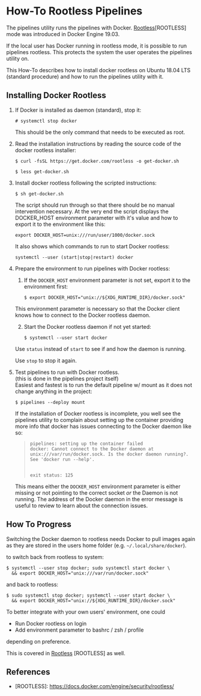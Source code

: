 # How-To Rootless Pipelines

The pipelines utility runs the pipelines with Docker. [Rootless]\[ROOTLESS] mode was
introduced in Docker Engine 19.03.

If the local user has Docker running in rootless mode, it is possible to
run pipelines rootless. This protects the system the user operates the
pipelines utility on.

This How-To describes how to install docker rootless on Ubuntu 18.04 LTS
(standard procedure) and how to run the pipelines utility with it.

## Installing Docker Rootless

1. If Docker is installed as daemon (standard), stop it:

       # systemctl stop docker

   This should be the only command that needs to be executed as root.

2. Read the installation instructions by reading the source code of the
   docker rootless installer:

       $ curl -fsSL https://get.docker.com/rootless -o get-docker.sh

       $ less get-docker.sh

3. Install docker rootless following the scripted instructions:

       $ sh get-docker.sh

   The script should run through so that there should be no manual
   intervention necessary. At the very end the script displays the
   DOCKER_HOST environment parameter with it's value and how to
   export it to the environment like this:

       export DOCKER_HOST=unix:///run/user/1000/docker.sock

   It also shows which commands to run to start Docker rootless:

       systemctl --user (start|stop|restart) docker

4. Prepare the environment to run pipelines with Docker rootless:

    1. If the `DOCKER_HOST` environment parameter is not set, export it to
    the environment first:

           $ export DOCKER_HOST="unix://${XDG_RUNTIME_DIR}/docker.sock"

    This environment parameter is necessary so that the Docker client
    knows how to connect to the Docker rootless daemon.

    2. Start the Docker rootless daemon if not yet started:

           $ systemctl --user start docker

    Use `status` instead of `start` to see if and how the daemon is running.

    Use `stop` to stop it again.

5. Test pipelines to run with Docker rootless.  \
   (this is done in the pipelines project itself)  \
   Easiest and fastest is to run the default pipeline w/ mount as it does
   not change anything in the project:

       $ pipelines --deploy mount

   If the installation of Docker rootless is incomplete, you well see the
   pipelines utility to complain about setting up the container providing
   more info that docker has issues connecting to the Docker daemon like so:

   >     pipelines: setting up the container failed
   >     docker: Cannot connect to the Docker daemon at unix:///var/run/docker.sock. Is the docker daemon running?.
   >     See 'docker run --help'.
   >
   >
   >     exit status: 125

   This means either the `DOCKER_HOST` environment parameter is either missing
   or not pointing to the correct socket *or* the Daemon is not running. The
   address of the Docker daemon in the error message is useful to review to
   learn about the connection issues.

## How To Progress

Switching the Docker daemon to rootless needs Docker to pull images again as
they are stored in the users home folder (e.g. `~/.local/share/docker`).

to switch back from rootless to system:

~~~
$ systemctl --user stop docker; sudo systemctl start docker \
  && export DOCKER_HOST="unix:///var/run/docker.sock"
~~~
and back to rootless:
~~~
$ sudo systemctl stop docker; systemctl --user start docker \
  && export DOCKER_HOST="unix://${XDG_RUNTIME_DIR}/docker.sock"
~~~

To better integrate with your own users' environment, one could

* Run Docker rootless on login
* Add environment parameter to bashrc / zsh / profile

depending on preference.

This is covered in [Rootless] \[ROOTLESS] as well.

## References

* \[ROOTLESS]: https://docs.docker.com/engine/security/rootless/

[Rootless]: https://docs.docker.com/engine/security/rootless/

